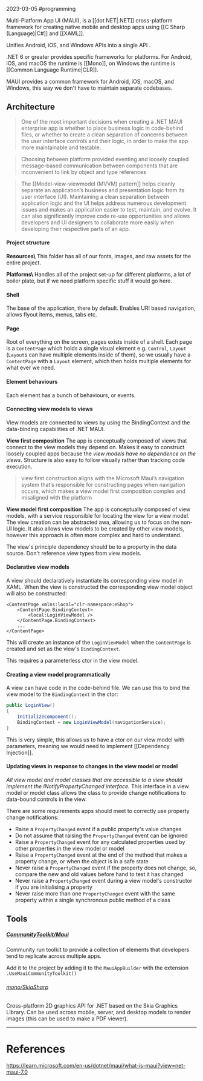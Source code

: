 2023-03-05
#programming 

Multi-Platform App UI (MAUI), is a [[dot NET|.NET]] cross-platform framework for creating native mobile and desktop apps using [[C Sharp (Language)|C#]] and [[XAML]].

Unifies Android, iOS, and Windows APIs into a single API .

.NET 6 or greater provides specific frameworks for platforms. For Android, iOS, and macOS the runtime is [[Mono]], on Windows the runtime is [[Common Language Runtime|CLR]].

MAUI provides a common framework for Android, iOS, macOS, and Windows, this way we don't have to maintain separate codebases.

## Architecture

> One of the most important decisions when creating a .NET MAUI enterprise app is whether to place business logic in code-behind files, or whether to create a clean separation of concerns between the user interface controls and their logic, in order to make the app more maintainable and testable.

> Choosing between platform provided eventing and loosely coupled message-based communication between components that are inconvenient to link by object and type references

> The [[Model-view-viewmodel (MVVM) pattern]] helps cleanly separate an application’s business and presentation logic from its user interface (UI). Maintaining a clean separation between application logic and the UI helps address numerous development issues and makes an application easier to test, maintain, and evolve. It can also significantly improve code re-use opportunities and allows developers and UI designers to collaborate more easily when developing their respective parts of an app.

#### Project structure

**Resources\\**
This folder has all of our fonts, images, and raw assets for the entire project.

**Platforms\\**
Handles all of the project set-up for different platforms, a lot of boiler plate, but if we need platform specific stuff it would go here.

#### Shell

The base of the application, there by default. Enables URI based navigation, allows flyout items, menus, tabs etc.

#### Page

Root of everything on the screen, pages exists inside of a shell. Each page is a `ContentPage` which holds a single visual element e.g. `Control`, `Layout` (`Layout`s can have multiple elements inside of them), so we usually have a `ContentPage` with a `Layout` element, which then holds multiple elements for what ever we need.

#### Element behaviours

Each element has a bunch of behaviours, or events. 

#### Connecting view models to views

View models are connected to views by using the BindingContext and the data-binding capabilities of .NET MAUI. 

**View first composition**
The app is conceptually composed of views that connect to the view models they depend on. Makes it easy to construct loosely coupled apps because the *view models have no dependence on the views*. Structure is also easy to follow visually rather than tracking code execution.

> view first construction aligns with the Microsoft Maui’s navigation system that’s responsible for constructing pages when navigation occurs, which makes a view model first composition complex and misaligned with the platform

**View model first composition**
The app is conceptually composed of view models, with a service responsible for locating the view for a view model. The view creation can be abstracted awa, allowing us to focus on the non-UI logic. It also allows view models to be created by other view models, however this approach is often more complex and hard to understand.

The view's principle dependency should be to a property in the data source. Don't reference view types from view models.

#### Declarative view models

A view should declaratively instantiate its corresponding view model in XAML. When the view is constructed the corresponding view model object will also be constructed:

``` XAML
<ContentPage xmlns:local="clr-namespace:eShop">
	<ContentPage.BindingContext>
		<local:LoginViewModel />
	</ContentPage.BindingContext>
	...
</ContentPage>
```

This will create an instance of the `LoginViewModel` when the `ContentPage` is created and set as the view's `BindingContext`.

This requires a parameterless ctor in the view model.

#### Creating a view model programmatically

A view can have code in the code-behind file. We can use this to bind the view model to the `BindingContext` in the ctor:

```C#
public LoginView()
{
	InitializeComponent();
	BindingContext = new LoginViewModel(navigationService);
}
```

This is very simple, this allows us to have a ctor on our view model  with parameters, meaning we would need to implement [[Dependency Injection]].

#### Updating views in response to changes in the view model or model

*All view model and model classes that are accessible to a view should implement the INotifyPropertyChanged interface.* This interface in a view model or model class allows the class to provide change notifications to data-bound controls in the view.

There are some requirements apps should meet to correctly use property change notifications:

- Raise a `PropertyChanged` event if a public property's value changes
- Do not assume that raising the `PropertyChanged` event can be ignored
- Raise a `PropertyChanged` event for any calculated properties used by other properties in the view model or model
- Raise a `PropertyChanged` event at the end of the method that makes a property change, or when the object is in a safe state
- Never raise a `PropertyChanged` event if the property does not change, so, compare the new and old values before hand to test it has changed
- Never raise a `PropertyChanged` event during a view model's constructor if you are initialising a property
- Never raise more than one `PropertyChanged` event with the same property within a single synchronous public method of a class



## Tools

##### [CommunityToolkit/Maui](https://github.com/CommunityToolkit/Maui)

Community run toolkit to provide a collection of elements that developers tend to replicate across multiple apps.

Add it to the project by adding it to the `MauiAppBuilder` with the extension `.UseMauiCommunityToolkit()`

###### [mono/SkiaSharp](https://github.com/mono/SkiaSharp)

Cross-platform 2D graphics API for .NET based on the Skia Graphics Library. Can be used across mobile, server, and desktop models to render images (this can be used to make a PDF viewer).




---
# References

https://learn.microsoft.com/en-us/dotnet/maui/what-is-maui?view=net-maui-7.0